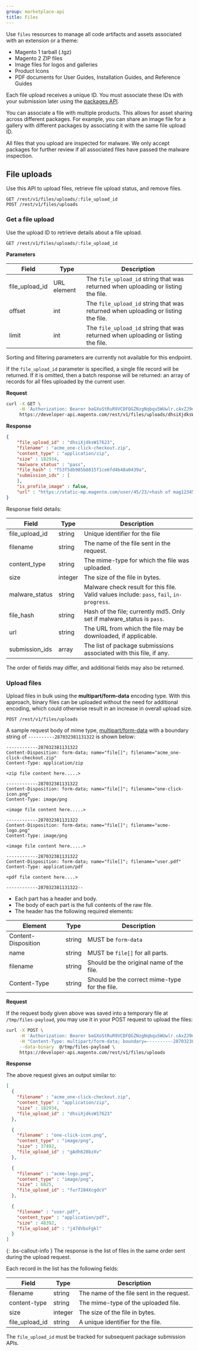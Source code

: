 ```yaml
---
group: marketplace-api
title: Files
---
```


Use `files` resources to manage all code artifacts and assets associated with an extension or a theme:

-  Magento 1 tarball (.tgz)
-  Magento 2 ZIP files
-  Image files for logos and galleries
-  Product Icons
-  PDF documents for User Guides, Installation Guides, and Reference Guides

Each file upload receives a unique ID. You must associate these IDs with your submission later using the [packages API](packages.html).

You can associate a file with multiple products. This allows for asset sharing across different packages.
For example, you can share an image file for a gallery with different packages by associating it with the same file upload ID.

All files that you upload are inspected for malware.
We only accept packages for further review if all associated files have passed the malware inspection.

## File uploads

Use this API to upload files, retrieve file upload status, and remove files.

```http
GET /rest/v1/files/uploads/:file_upload_id
POST /rest/v1/files/uploads
```

### Get a file upload

Use the upload ID to retrieve details about a file upload.

```http
GET /rest/v1/files/uploads/:file_upload_id
```

**Parameters**

|Field|Type|Description|
|-----|----|-----------|
|file_upload_id|URL element|The `file_upload_id` string that was returned when uploading or listing the file.|
|offset|int|The `file_upload_id` string that was returned when uploading or listing the file.|
|limit|int|The `file_upload_id` string that was returned when uploading or listing the file.|

Sorting and filtering parameters are currently not available for this endpoint.

If the `file_upload_id` parameter is specified, a single file record will be returned.
If it is omitted, then a batch response will be returned: an array of records for all files uploaded by the current user.

**Request**

```bash
curl -X GET \
     -H 'Authorization: Bearer baGXoStRuR9VCDFQGZNzgNqbqu5WUwlr.cAxZJ9m22Le7' \
     https://developer-api.magento.com/rest/v1/files/uploads/dhsiXjdksW17623
```

**Response**

```json
{
    "file_upload_id" : "dhsiXjdksW17623",
    "filename" : "acme_one-click-checkout.zip",
    "content_type" : "application/zip",
    "size" : 182934,
    "malware_status" : "pass",
    "file_hash" : "f53f5db985b8815f1ce6fd4b48a0439a",
    "submission_ids" : [
    ],
    "is_profile_image" : false,
    "url" : "https://static-mp.magento.com/user/45/23/<hash of mag12345>/pub/1c/ee/<full file_hash>/icon.png"
}
```

Response field details:

|Field|Type|Description|
|-----|----|-----------|
|file_upload_id|string|Unique identifier for the file|
|filename|string|The name of the file sent in the request.|
|content_type|string|The mime-type for which the file was uploaded.|
|size|integer|The size of the file in bytes.|
|malware_status|string|Malware check result for this file. Valid values include: `pass`, `fail`, `in-progress`.|
|file_hash|string|Hash of the file; currently md5. Only set if malware_status is `pass`.|
|url|string|The URL from which the file may be downloaded, if applicable.|
|submission_ids|array|The list of package submissions associated with this file, if any.|

The order of fields may differ, and additional fields may also be returned.

### Upload files

Upload files in bulk using the **multipart/form-data** encoding type.
With this approach, binary files can be uploaded without the need for additional encoding, which could otherwise result in an increase in overall upload size.

```http
POST /rest/v1/files/uploads
```

A sample request body of mime type, [multipart/form-data](https://www.w3.org/TR/html401/interact/forms.html#h-17.13.4.2)
with a boundary string of `----------287032381131322` is shown below:

```text
------------287032381131322
Content-Disposition: form-data; name="file[]"; filename="acme_one-click-checkout.zip"
Content-Type: application/zip

<zip file content here.....>

------------287032381131322
Content-Disposition: form-data; name="file[]"; filename="one-click-icon.png"
Content-Type: image/png

<image file content here.....>

------------287032381131322
Content-Disposition: form-data; name="file[]"; filename="acme-logo.png"
Content-Type: image/png

<image file content here.....>

------------287032381131322
Content-Disposition: form-data; name="file[]"; filename="user.pdf"
Content-Type: application/pdf

<pdf file content here....>

------------287032381131322--
```

-  Each part has a header and body.
-  The body of each part is the full contents of the raw file.
-  The header has the following required elements:

|Element|Type|Description|
|-----|--------|-----------|
|Content-Disposition|string|MUST be `form-data`|
|name|string|MUST be `file[]` for all parts.|
|filename|string|Should be the original name of the file.|
|Content-Type|string|Should be the correct mime-type for the file.|

**Request**

If the request body given above was saved into a temporary file at `/tmp/files-payload`,
you may use it in your POST request to upload the files:

```bash
curl -X POST \
     -H 'Authorization: Bearer baGXoStRuR9VCDFQGZNzgNqbqu5WUwlr.cAxZJ9m22Le7' \
     -H "Content-Type: multipart/form-data; boundary=----------287032381131322" \
     --data-binary  @/tmp/files-payload \
     https://developer-api.magento.com/rest/v1/files/uploads
```

**Response**

The above request gives an output similar to:

```json
[
  {
    "filename" : "acme_one-click-checkout.zip",
    "content_type" : "application/zip",
    "size" : 182934,
    "file_upload_id" : "dhsiXjdksW17623"
  },

  {
    "filename" : "one-click-icon.png",
    "content_type" : "image/png",
    "size" : 37492,
    "file_upload_id" : "gAdh628bzXv"
  },

  {
    "filename" : "acme-logo.png",
    "content_type" : "image/png",
    "size" : 6825,
    "file_upload_id" : "fur7284XcgdcV"
  },

  {
    "filename" : "user.pdf",
    "content_type" : "application/pdf",
    "size" : 48392,
    "file_upload_id" : "j47dVbsFgkl"
  }
]
```

{: .bs-callout-info }
The response is the list of files in the same order sent during the upload request.

Each record in the list has the following fields:

|Field|Type|Description|
|-----|----|-----------|
|filename|string|The name of the file sent in the request.|
|content-type|string|The mime-type of the uploaded file.|
|size|integer|The size of the file in bytes.|
|file_upload_id|string|A unique identifier for the file.|

The `file_upload_id` must be tracked for subsequent package submission APIs.
